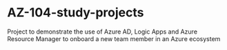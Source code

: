 # AZ-104-study-projects
Project to demonstrate the use of Azure AD, Logic Apps and Azure Resource Manager to onboard a new team member in an Azure ecosystem
